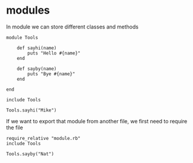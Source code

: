 # modules

In module we can store different classes and methods

```
module Tools

    def sayhi(name)
        puts "Hello #{name}"
    end
    
    def sayby(name)
        puts "Bye #{name}"
    end
    
end

include Tools

Tools.sayhi("Mike")
```

If we want to export that module from another file, we first need to require the file

```
require_relative "module.rb"
include Tools

Tools.sayby("Nat")
```

